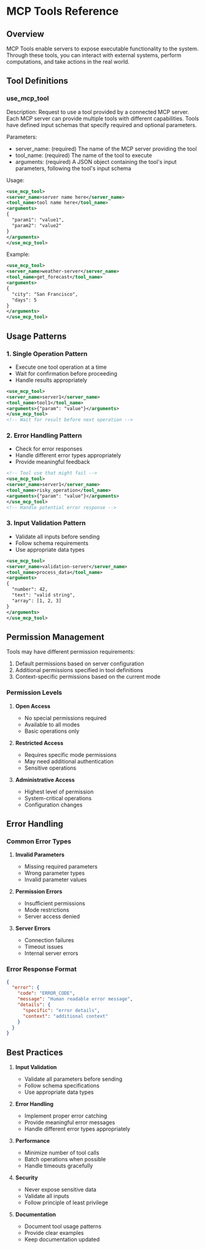 # MCP Tools Reference

## Overview

MCP Tools enable servers to expose executable functionality to the system. Through these tools, you can interact with external systems, perform computations, and take actions in the real world.

## Tool Definitions

### use_mcp_tool

Description: Request to use a tool provided by a connected MCP server. Each MCP server can provide multiple tools with different capabilities. Tools have defined input schemas that specify required and optional parameters.

Parameters:
- server_name: (required) The name of the MCP server providing the tool
- tool_name: (required) The name of the tool to execute
- arguments: (required) A JSON object containing the tool's input parameters, following the tool's input schema

Usage:
```xml
<use_mcp_tool>
<server_name>server name here</server_name>
<tool_name>tool name here</tool_name>
<arguments>
{
  "param1": "value1",
  "param2": "value2"
}
</arguments>
</use_mcp_tool>
```

Example:
```xml
<use_mcp_tool>
<server_name>weather-server</server_name>
<tool_name>get_forecast</tool_name>
<arguments>
{
  "city": "San Francisco",
  "days": 5
}
</arguments>
</use_mcp_tool>
```

## Usage Patterns

### 1. Single Operation Pattern
- Execute one tool operation at a time
- Wait for confirmation before proceeding
- Handle results appropriately
```xml
<use_mcp_tool>
<server_name>server1</server_name>
<tool_name>tool1</tool_name>
<arguments>{"param": "value"}</arguments>
</use_mcp_tool>
<!-- Wait for result before next operation -->
```

### 2. Error Handling Pattern
- Check for error responses
- Handle different error types appropriately
- Provide meaningful feedback
```xml
<!-- Tool use that might fail -->
<use_mcp_tool>
<server_name>server1</server_name>
<tool_name>risky_operation</tool_name>
<arguments>{"param": "value"}</arguments>
</use_mcp_tool>
<!-- Handle potential error response -->
```

### 3. Input Validation Pattern
- Validate all inputs before sending
- Follow schema requirements
- Use appropriate data types
```xml
<use_mcp_tool>
<server_name>validation-server</server_name>
<tool_name>process_data</tool_name>
<arguments>
{
  "number": 42,
  "text": "valid string",
  "array": [1, 2, 3]
}
</arguments>
</use_mcp_tool>
```

## Permission Management

Tools may have different permission requirements:
1. Default permissions based on server configuration
2. Additional permissions specified in tool definitions
3. Context-specific permissions based on the current mode

### Permission Levels

1. **Open Access**
   - No special permissions required
   - Available to all modes
   - Basic operations only

2. **Restricted Access**
   - Requires specific mode permissions
   - May need additional authentication
   - Sensitive operations

3. **Administrative Access**
   - Highest level of permission
   - System-critical operations
   - Configuration changes

## Error Handling

### Common Error Types

1. **Invalid Parameters**
   - Missing required parameters
   - Wrong parameter types
   - Invalid parameter values

2. **Permission Errors**
   - Insufficient permissions
   - Mode restrictions
   - Server access denied

3. **Server Errors**
   - Connection failures
   - Timeout issues
   - Internal server errors

### Error Response Format

```json
{
  "error": {
    "code": "ERROR_CODE",
    "message": "Human readable error message",
    "details": {
      "specific": "error details",
      "context": "additional context"
    }
  }
}
```

## Best Practices

1. **Input Validation**
   - Validate all parameters before sending
   - Follow schema specifications
   - Use appropriate data types

2. **Error Handling**
   - Implement proper error catching
   - Provide meaningful error messages
   - Handle different error types appropriately

3. **Performance**
   - Minimize number of tool calls
   - Batch operations when possible
   - Handle timeouts gracefully

4. **Security**
   - Never expose sensitive data
   - Validate all inputs
   - Follow principle of least privilege

5. **Documentation**
   - Document tool usage patterns
   - Provide clear examples
   - Keep documentation updated